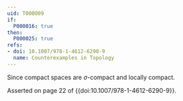 ```yaml
---
uid: T000009
if:
  P000016: true
then:
  P000025: true
refs:
- doi: 10.1007/978-1-4612-6290-9
  name: Counterexamples in Topology
---
```


Since compact spaces are $\sigma$-compact and locally compact.

Asserted on page 22 of {{doi:10.1007/978-1-4612-6290-9}}.

